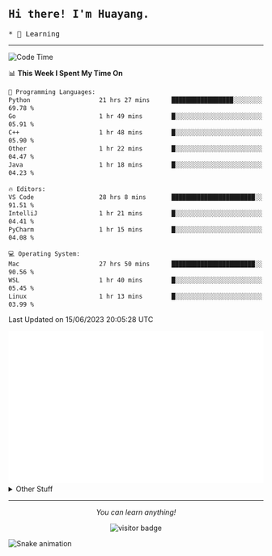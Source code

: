 <h2>
    <samp>Hi there! I'm Huayang.</samp>
</h2>
<p>
    <samp>
        * 🧐 Learning
    </samp>
</p>

<hr>

<!--START_SECTION:waka-->
![Code Time](http://img.shields.io/badge/Code%20Time-960%20hrs%2033%20mins-blue)

📊 **This Week I Spent My Time On** 

```text
💬 Programming Languages: 
Python                   21 hrs 27 mins      █████████████████░░░░░░░░   69.78 % 
Go                       1 hr 49 mins        █░░░░░░░░░░░░░░░░░░░░░░░░   05.91 % 
C++                      1 hr 48 mins        █░░░░░░░░░░░░░░░░░░░░░░░░   05.90 % 
Other                    1 hr 22 mins        █░░░░░░░░░░░░░░░░░░░░░░░░   04.47 % 
Java                     1 hr 18 mins        █░░░░░░░░░░░░░░░░░░░░░░░░   04.23 % 

🔥 Editors: 
VS Code                  28 hrs 8 mins       ███████████████████████░░   91.51 % 
IntelliJ                 1 hr 21 mins        █░░░░░░░░░░░░░░░░░░░░░░░░   04.41 % 
PyCharm                  1 hr 15 mins        █░░░░░░░░░░░░░░░░░░░░░░░░   04.08 % 

💻 Operating System: 
Mac                      27 hrs 50 mins      ███████████████████████░░   90.56 % 
WSL                      1 hr 40 mins        █░░░░░░░░░░░░░░░░░░░░░░░░   05.45 % 
Linux                    1 hr 13 mins        █░░░░░░░░░░░░░░░░░░░░░░░░   03.99 % 
```


 Last Updated on 15/06/2023 20:05:28 UTC
<!--END_SECTION:waka-->

<picture>
    <img src="/github-metrics.svg" alt="github metrics" style='visibility:visible'>
</picture>

<details>
  <summary>Other Stuff</summary>
  <br />
<!--   
  <p align="left">
    <img height="180em" src="https://github-readme-streak-stats.herokuapp.com/?user=GuillaumeFalourd" />
    
  </p> -->

  * 🏆 Some GitHub statistical reports:
  
  <img width="100%" src="https://github-profile-trophy.vercel.app/?username=xmchxup&column=7">
  <p align="left">  
    <img height="180em" src="https://github-readme-stats.vercel.app/api?username=xmchxup&hide_border=true&show_icons=true&include_all_commits=true&bg_color=0,EC6C6C,FFD479,FFFC79,73FA79&theme=graywhite&locale=en" />
    <img height="180em" src="https://github-readme-stats.vercel.app/api/top-langs/?username=xmchxup&hide=css,scss,html&langs_count=8&hide_border=true&layout=compact&bg_color=0,73FA79,73FDFF,D783FF&theme=graywhite&locale=en" />
  </p>
  
  <img width="100%" src="https://github-profile-summary-cards.vercel.app/api/cards/profile-details?username=xmchxup&theme=github" />
 
</a>
</details>
<hr>
<p align="center">
    <i>You can learn anything!</i>
    <p align="center">
        <img src="https://visitor-badge.laobi.icu/badge?page_id=xmchxup" alt="visitor badge"/>       
    </p>
</p>

![Snake animation](https://github.com/XmchxUp/XmchxUp/blob/output/github-contribution-grid-snake.gif)


